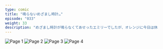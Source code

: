 ```yaml
---
type: comic
title: "鳴らないめざまし時計…"
episode: "033"
weight: 33
description: "めざまし時計が鳴らなくてあせったエミリーでしたが、オレンジに今日は休みだと指摘され… 😅"
---
```


![Page 1](cut-1.jpg)
![Page 2](cut-2.jpg)
![Page 3](cut-3.jpg)
![Page 4](cut-4.jpg)
